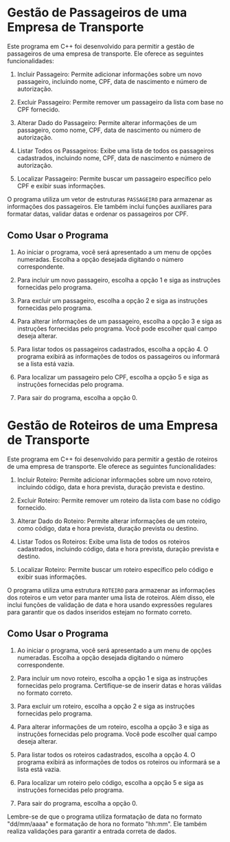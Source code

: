 # Gestão de Passageiros de uma Empresa de Transporte

Este programa em C++ foi desenvolvido para permitir a gestão de passageiros de uma empresa de transporte. Ele oferece as seguintes funcionalidades:

1. Incluir Passageiro: Permite adicionar informações sobre um novo passageiro, incluindo nome, CPF, data de nascimento e número de autorização.

2. Excluir Passageiro: Permite remover um passageiro da lista com base no CPF fornecido.

3. Alterar Dado do Passageiro: Permite alterar informações de um passageiro, como nome, CPF, data de nascimento ou número de autorização.

4. Listar Todos os Passageiros: Exibe uma lista de todos os passageiros cadastrados, incluindo nome, CPF, data de nascimento e número de autorização.

5. Localizar Passageiro: Permite buscar um passageiro específico pelo CPF e exibir suas informações.

O programa utiliza um vetor de estruturas `PASSAGEIRO` para armazenar as informações dos passageiros. Ele também inclui funções auxiliares para formatar datas, validar datas e ordenar os passageiros por CPF.

## Como Usar o Programa

1. Ao iniciar o programa, você será apresentado a um menu de opções numeradas. Escolha a opção desejada digitando o número correspondente.

2. Para incluir um novo passageiro, escolha a opção 1 e siga as instruções fornecidas pelo programa.

3. Para excluir um passageiro, escolha a opção 2 e siga as instruções fornecidas pelo programa.

4. Para alterar informações de um passageiro, escolha a opção 3 e siga as instruções fornecidas pelo programa. Você pode escolher qual campo deseja alterar.

5. Para listar todos os passageiros cadastrados, escolha a opção 4. O programa exibirá as informações de todos os passageiros ou informará se a lista está vazia.

6. Para localizar um passageiro pelo CPF, escolha a opção 5 e siga as instruções fornecidas pelo programa.

7. Para sair do programa, escolha a opção 0.

# Gestão de Roteiros de uma Empresa de Transporte

Este programa em C++ foi desenvolvido para permitir a gestão de roteiros de uma empresa de transporte. Ele oferece as seguintes funcionalidades:

1. Incluir Roteiro: Permite adicionar informações sobre um novo roteiro, incluindo código, data e hora prevista, duração prevista e destino.

2. Excluir Roteiro: Permite remover um roteiro da lista com base no código fornecido.

3. Alterar Dado do Roteiro: Permite alterar informações de um roteiro, como código, data e hora prevista, duração prevista ou destino.

4. Listar Todos os Roteiros: Exibe uma lista de todos os roteiros cadastrados, incluindo código, data e hora prevista, duração prevista e destino.

5. Localizar Roteiro: Permite buscar um roteiro específico pelo código e exibir suas informações.

O programa utiliza uma estrutura `ROTEIRO` para armazenar as informações dos roteiros e um vetor para manter uma lista de roteiros. Além disso, ele inclui funções de validação de data e hora usando expressões regulares para garantir que os dados inseridos estejam no formato correto.

## Como Usar o Programa

1. Ao iniciar o programa, você será apresentado a um menu de opções numeradas. Escolha a opção desejada digitando o número correspondente.

2. Para incluir um novo roteiro, escolha a opção 1 e siga as instruções fornecidas pelo programa. Certifique-se de inserir datas e horas válidas no formato correto.

3. Para excluir um roteiro, escolha a opção 2 e siga as instruções fornecidas pelo programa.

4. Para alterar informações de um roteiro, escolha a opção 3 e siga as instruções fornecidas pelo programa. Você pode escolher qual campo deseja alterar.

5. Para listar todos os roteiros cadastrados, escolha a opção 4. O programa exibirá as informações de todos os roteiros ou informará se a lista está vazia.

6. Para localizar um roteiro pelo código, escolha a opção 5 e siga as instruções fornecidas pelo programa.

7. Para sair do programa, escolha a opção 0.

Lembre-se de que o programa utiliza formatação de data no formato "dd/mm/aaaa" e formatação de hora no formato "hh:mm". Ele também realiza validações para garantir a entrada correta de dados.